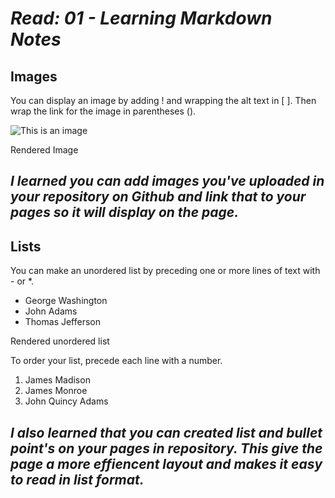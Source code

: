 # *Read: 01 - Learning Markdown Notes*

## Images

You can display an image by adding ! and wrapping the alt text in [ ]. Then wrap the link for the image in parentheses ().

![This is an image](https://myoctocat.com/assets/images/base-octocat.svg)

Rendered Image

## *I learned you can add images you've uploaded in your repository on Github and link that to your pages so it will display on the page.*

## Lists

You can make an unordered list by preceding one or more lines of text with - or *.

- George Washington
- John Adams
- Thomas Jefferson

Rendered unordered list

To order your list, precede each line with a number.

1. James Madison
2. James Monroe
3. John Quincy Adams

## *I also learned that you can created list and bullet point's on your pages in repository. This give the page a more effiencent layout and makes it easy to read in list format.*
